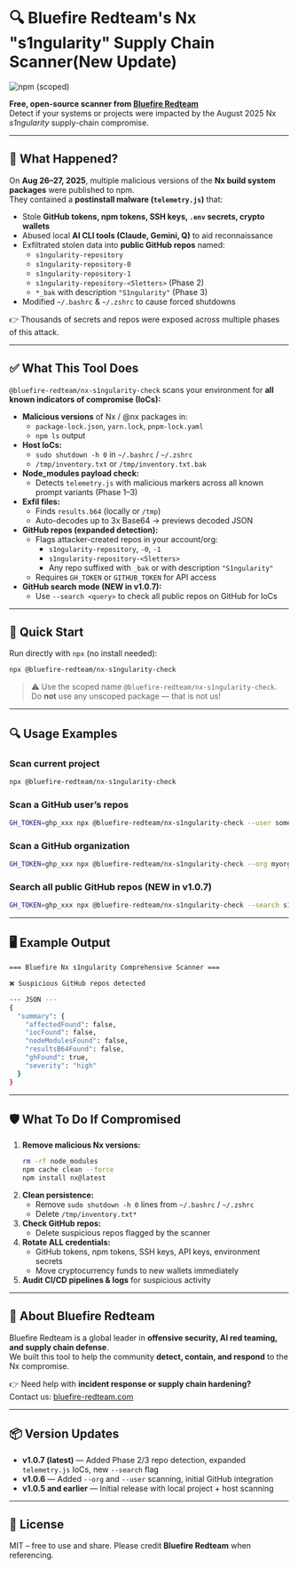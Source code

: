 # 🔍 Bluefire Redteam's Nx "s1ngularity" Supply Chain Scanner(New Update)

![npm (scoped)](https://img.shields.io/npm/v/%40bluefire-redteam%2Fnx-s1ngularity-check)

**Free, open-source scanner from [Bluefire Redteam](https://bluefire-redteam.com)**  
Detect if your systems or projects were impacted by the August 2025 Nx *s1ngularity* supply-chain compromise.  

---

## 🚨 What Happened?
On **Aug 26–27, 2025**, multiple malicious versions of the **Nx build system packages** were published to npm.  
They contained a **postinstall malware (`telemetry.js`)** that:
- Stole **GitHub tokens, npm tokens, SSH keys, `.env` secrets, crypto wallets**
- Abused local **AI CLI tools (Claude, Gemini, Q)** to aid reconnaissance
- Exfiltrated stolen data into **public GitHub repos** named:
  - `s1ngularity-repository`
  - `s1ngularity-repository-0`
  - `s1ngularity-repository-1`
  - `s1ngularity-repository-<5letters>` (Phase 2)
  - `*_bak` with description `"S1ngularity"` (Phase 3)
- Modified `~/.bashrc` & `~/.zshrc` to cause forced shutdowns  

👉 Thousands of secrets and repos were exposed across multiple phases of this attack.

---

## ✅ What This Tool Does
`@bluefire-redteam/nx-s1ngularity-check` scans your environment for **all known indicators of compromise (IoCs):**

- **Malicious versions** of Nx / @nx packages in:
  - `package-lock.json`, `yarn.lock`, `pnpm-lock.yaml`
  - `npm ls` output
- **Host IoCs:**
  - `sudo shutdown -h 0` in `~/.bashrc` / `~/.zshrc`
  - `/tmp/inventory.txt` or `/tmp/inventory.txt.bak`
- **Node_modules payload check:**
  - Detects `telemetry.js` with malicious markers across all known prompt variants (Phase 1–3)
- **Exfil files:**
  - Finds `results.b64` (locally or `/tmp`)  
  - Auto-decodes up to 3x Base64 → previews decoded JSON
- **GitHub repos (expanded detection):**
  - Flags attacker-created repos in your account/org:
    - `s1ngularity-repository`, `-0`, `-1`  
    - `s1ngularity-repository-<5letters>`  
    - Any repo suffixed with `_bak` or with description `"S1ngularity"`  
  - Requires `GH_TOKEN` or `GITHUB_TOKEN` for API access
- **GitHub search mode (NEW in v1.0.7):**
  - Use `--search <query>` to check all public repos on GitHub for IoCs

---

## 🚀 Quick Start

Run directly with `npx` (no install needed):

```bash
npx @bluefire-redteam/nx-s1ngularity-check
```

> ⚠️ Use the scoped name `@bluefire-redteam/nx-s1ngularity-check`.  
> Do **not** use any unscoped package — that is not us!

---

## 🔍 Usage Examples

### Scan current project
```bash
npx @bluefire-redteam/nx-s1ngularity-check
```

### Scan a GitHub user’s repos
```bash
GH_TOKEN=ghp_xxx npx @bluefire-redteam/nx-s1ngularity-check --user someuser
```

### Scan a GitHub organization
```bash
GH_TOKEN=ghp_xxx npx @bluefire-redteam/nx-s1ngularity-check --org myorg
```

### Search all public GitHub repos (NEW in v1.0.7)
```bash
GH_TOKEN=ghp_xxx npx @bluefire-redteam/nx-s1ngularity-check --search s1ngularity-repository
```

---

## 🖥️ Example Output

```bash
=== Bluefire Nx s1ngularity Comprehensive Scanner ===

❌ Suspicious GitHub repos detected

--- JSON ---
{
  "summary": {
    "affectedFound": false,
    "iocFound": false,
    "nodeModulesFound": false,
    "resultsB64Found": false,
    "ghFound": true,
    "severity": "high"
  }
}
```

---

## 🛡️ What To Do If Compromised
1. **Remove malicious Nx versions:**
   ```bash
   rm -rf node_modules
   npm cache clean --force
   npm install nx@latest
   ```
2. **Clean persistence:**
   - Remove `sudo shutdown -h 0` lines from `~/.bashrc` / `~/.zshrc`
   - Delete `/tmp/inventory.txt*`
3. **Check GitHub repos:**  
   - Delete suspicious repos flagged by the scanner
4. **Rotate ALL credentials:**  
   - GitHub tokens, npm tokens, SSH keys, API keys, environment secrets
   - Move cryptocurrency funds to new wallets immediately
5. **Audit CI/CD pipelines & logs** for suspicious activity

---

## 🏢 About Bluefire Redteam
Bluefire Redteam is a global leader in **offensive security, AI red teaming, and supply chain defense**.  
We built this tool to help the community **detect, contain, and respond** to the Nx compromise.

👉 Need help with **incident response or supply chain hardening?**  
Contact us: [bluefire-redteam.com](https://bluefire-redteam.com)

---

## 📦 Version Updates
- **v1.0.7 (latest)** — Added Phase 2/3 repo detection, expanded `telemetry.js` IoCs, new `--search` flag  
- **v1.0.6** — Added `--org` and `--user` scanning, initial GitHub integration  
- **v1.0.5 and earlier** — Initial release with local project + host scanning

---

## 📜 License
MIT – free to use and share. Please credit **Bluefire Redteam** when referencing.

